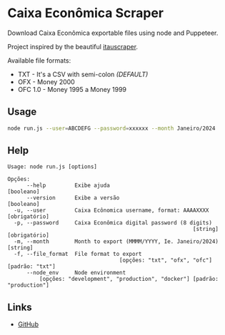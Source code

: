 # Caixa Econômica Scraper
Download Caixa Econômica exportable files using node and Puppeteer.

Project inspired by the beautiful [itauscraper](https://github.com/viniciusgava/itauscraper).

Available file formats:
- TXT - It's a CSV with semi-colon *(DEFAULT)*
- OFX - Money 2000
- OFC 1.0 - Money 1995 a Money 1999

## Usage
```bash
node run.js --user=ABCDEFG --password=xxxxxx --month Janeiro/2024
```

## Help
```text
Usage: node run.js [options]

Opções:
      --help         Exibe ajuda                                      [booleano]
      --version      Exibe a versão                                   [booleano]
  -u, --user         Caixa Ecônomica username, format: AAAAXXXX    [obrigatório]
  -p, --password     Caixa Econômica digital password (8 digits)
                                                          [string] [obrigatório]
  -m, --month        Month to export (MMMM/YYYY, Ie. Janeiro/2024)      [string]
  -f, --file_format  File format to export
                                   [opções: "txt", "ofx", "ofc"] [padrão: "txt"]
      --node_env     Node environment
          [opções: "development", "production", "docker"] [padrão: "production"]
```

## Links
- [GitHub](https://github.com/ludufre/caixascraper)
